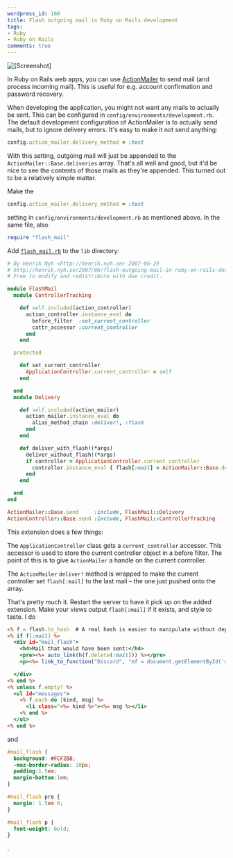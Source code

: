 ```yaml
---
wordpress_id: 160
title: Flash outgoing mail in Ruby on Rails development
tags:
- Ruby
- Ruby on Rails
comments: true
---
```

<p class="center"><img src="http://henrik.nyh.se/uploads/flash-mail.png" alt="[Screenshot]" /></p>

In Ruby on Rails web apps, you can use <a href="http://am.rubyonrails.com/">ActionMailer</a> to send mail (and process incoming mail). This is useful for e.g. account confirmation and password recovery.

When developing the application, you might not want any mails to actually be sent. This can be configured in <code>config/environments/development.rb</code>. The default development configuration of ActionMailer is to actually send mails, but to ignore delivery errors. It's easy to make it not send anything:

``` ruby
config.action_mailer.delivery_method = :test
```

With this setting, outgoing mail will just be appended to the <code>ActionMailer::Base.deliveries</code> array. That's all well and good, but it'd be nice to see the contents of those mails as they're appended. This turned out to be a relatively simple matter.

<!--more-->

Make the

``` ruby
config.action_mailer.delivery_method = :test
```
setting in <code>config/environments/development.rb</code> as mentioned above. In the same file, also

``` ruby
require "flash_mail"
```

Add <a href="http://henrik.nyh.se/uploads/flash_mail.rb"><code>flash_mail.rb</code></a> to the <code>lib</code> directory:

``` ruby
# By Henrik Nyh <http://henrik.nyh.se> 2007-06-29
# http://henrik.nyh.se/2007/06/flash-outgoing-mail-in-ruby-on-rails-development
# Free to modify and redistribute with due credit.

module FlashMail
  module ControllerTracking

    def self.included(action_controller)
      action_controller.instance_eval do
        before_filter  :set_current_controller
        cattr_accessor :current_controller
      end
    end

  protected

    def set_current_controller
      ApplicationController.current_controller = self
    end

  end
  module Delivery

    def self.included(action_mailer)
      action_mailer.instance_eval do
        alias_method_chain :deliver!, :flash
      end
    end

    def deliver_with_flash!(*args)
      deliver_without_flash!(*args)
      if controller = ApplicationController.current_controller
        controller.instance_eval { flash[:mail] = ActionMailer::Base.deliveries.last }
      end
    end

  end
end

ActionMailer::Base.send     :include, FlashMail::Delivery
ActionController::Base.send :include, FlashMail::ControllerTracking
```

This extension does a few things:

The <code>ApplicationController</code> class gets a <code>current_controller</code> accessor. This accessor is used to store the current controller object in a before filter. The point of this is to give <code>ActionMailer</code> a handle on the current controller.

The <code>ActionMailer</code> <code>deliver!</code> method is wrapped to make the current controller set <code>flash[:mail]</code> to the last mail – the one just pushed onto the array.

That's pretty much it. Restart the server to have it pick up on the added extension. Make your views output <code>flash[:mail]</code> if it exists, and style to taste. I do

``` rhtml
<% f = flash.to_hash  # A real hash is easier to manipulate without deprecation nags, and should be safe enough %>
<% if f[:mail] %>
  <div id="mail_flash">
    <h4>Mail that would have been sent:</h4>
    <pre><%= auto_link(h(f.delete(:mail))) %></pre>
    <p><%= link_to_function("Discard", "mf = document.getElementById('mail_flash'); mf.parentNode.removeChild(mf)") %></p>

  </div>
<% end %>
<% unless f.empty? %>
  <ul id="messages">
    <% f.each do |kind, msg| %>
      <li class="<%= kind %>"><%= msg %></li>
    <% end %>
  </ul>
<% end %>
```

and

``` css
#mail_flash {
  background: #FCF2B8;
  -moz-border-radius: 10px;
  padding:1.5em;
  margin-bottom:1em;
}

#mail_flash pre {
  margin: 1.5em 0;
}

#mail_flash p {
  font-weight: bold;
}
```
.
